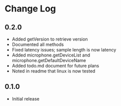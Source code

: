 # Change Log

## 0.2.0
- Added getVersion to retrieve version
- Documented all methods
- Fixed latency issues; sample length is now latency
- Added microphone.getDeviceList and microphone.getDefaultDeviceName
- Added todo.md document for future plans
- Noted in readme that linux is now tested

## 0.1.0
- Initial release